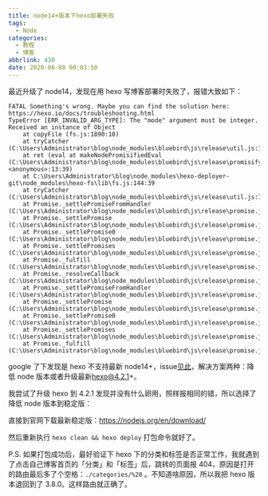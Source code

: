 ```yaml
---
title: node14+版本下hexo部署失败
tags:
  - Node
categories:
  - 教程
  - 博客
abbrlink: 430
date: 2020-06-08 00:03:50
---
```


最近升级了 node14，发现在用 hexo 写博客部署时失败了，报错大致如下：

```shell
FATAL Something's wrong. Maybe you can find the solution here: https://hexo.io/docs/troubleshooting.html
TypeError [ERR_INVALID_ARG_TYPE]: The "mode" argument must be integer. Received an instance of Object
    at copyFile (fs.js:1890:10)
    at tryCatcher (C:\Users\Administrator\blog\node_modules\bluebird\js\release\util.js:16:23)
    at ret (eval at makeNodePromisifiedEval (C:\Users\Administrator\blog\node_modules\bluebird\js\release\promisify.js:184:12), <anonymous>:13:39)
    at C:\Users\Administrator\blog\node_modules\hexo-deployer-git\node_modules\hexo-fs\lib\fs.js:144:39
    at tryCatcher (C:\Users\Administrator\blog\node_modules\bluebird\js\release\util.js:16:23)
    at Promise._settlePromiseFromHandler (C:\Users\Administrator\blog\node_modules\bluebird\js\release\promise.js:517:31)
    at Promise._settlePromise (C:\Users\Administrator\blog\node_modules\bluebird\js\release\promise.js:574:18)
    at Promise._settlePromise0 (C:\Users\Administrator\blog\node_modules\bluebird\js\release\promise.js:619:10)
    at Promise._settlePromises (C:\Users\Administrator\blog\node_modules\bluebird\js\release\promise.js:699:18)
    at Promise._fulfill (C:\Users\Administrator\blog\node_modules\bluebird\js\release\promise.js:643:18)
    at Promise._resolveCallback (C:\Users\Administrator\blog\node_modules\bluebird\js\release\promise.js:437:57)
    at Promise._settlePromiseFromHandler (C:\Users\Administrator\blog\node_modules\bluebird\js\release\promise.js:529:17)
    at Promise._settlePromise (C:\Users\Administrator\blog\node_modules\bluebird\js\release\promise.js:574:18)
    at Promise._settlePromise0 (C:\Users\Administrator\blog\node_modules\bluebird\js\release\promise.js:619:10)
    at Promise._settlePromises (C:\Users\Administrator\blog\node_modules\bluebird\js\release\promise.js:699:18)
    at Promise._fulfill (C:\Users\Administrator\blog\node_modules\bluebird\js\release\promise.js:643:18)
```

google 了下发现是 hexo 不支持最新 node14+，issue[见此](https://github.com/hexojs/hexo/issues/4263)，解决方案两种：降低 node 版本或者升级最新[hexo@4.2.1](mailto:hexo@4.2.1)+。

我尝试了升级 hexo 到 4.2.1 发现并没有什么卵用，照样报相同的错，所以选择了降低 node 版本到稳定版：

直接到官网下载最新稳定版：https://nodejs.org/en/download/

然后重新执行 `hexo clean && hexo deploy` 打包命令就好了。

P.S. 如果打包成功后，最好验证下 hexo 下的分类和标签是否正常工作，我就遇到了点击自己博客首页的「分类」和「标签」后，跳转的页面报 404，原因是打开的路由最后多了个空格：`./categories/%20` 。不知道啥原因，所以我把 hexo 版本退回到了 3.8.0。这样路由就正确了。
